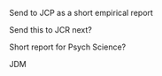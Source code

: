Send to JCP as a short empirical report

Send this to JCR next?

Short report for Psych Science?

JDM

